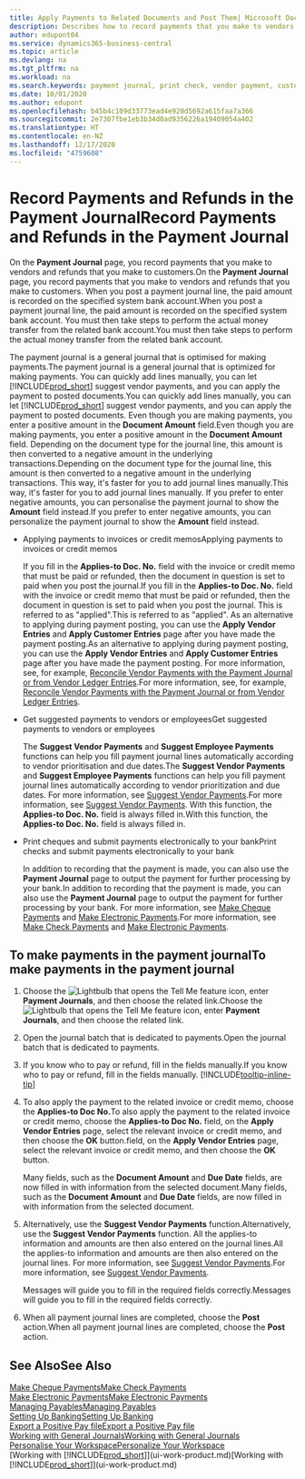 ```yaml
---
title: Apply Payments to Related Documents and Post Them| Microsoft Docs
description: Describes how to record payments that you make to vendors and refunds that you make to customers.
author: edupont04
ms.service: dynamics365-business-central
ms.topic: article
ms.devlang: na
ms.tgt_pltfrm: na
ms.workload: na
ms.search.keywords: payment journal, print check, vendor payment, customer refund, creditor, debt, balance due, AP
ms.date: 10/01/2020
ms.author: edupont
ms.openlocfilehash: b45b4c109d33773ead4e920d5692a615faa7a366
ms.sourcegitcommit: 2e7307fbe1eb3b34d0ad9356226a19409054a402
ms.translationtype: HT
ms.contentlocale: en-NZ
ms.lasthandoff: 12/17/2020
ms.locfileid: "4759608"
---
```

# <a name="record-payments-and-refunds-in-the-payment-journal"></a><span data-ttu-id="086c8-103">Record Payments and Refunds in the Payment Journal</span><span class="sxs-lookup"><span data-stu-id="086c8-103">Record Payments and Refunds in the Payment Journal</span></span>

<span data-ttu-id="086c8-104">On the **Payment Journal** page, you record payments that you make to vendors and refunds that you make to customers.</span><span class="sxs-lookup"><span data-stu-id="086c8-104">On the **Payment Journal** page, you record payments that you make to vendors and refunds that you make to customers.</span></span> <span data-ttu-id="086c8-105">When you post a payment journal line, the paid amount is recorded on the specified system bank account.</span><span class="sxs-lookup"><span data-stu-id="086c8-105">When you post a payment journal line, the paid amount is recorded on the specified system bank account.</span></span> <span data-ttu-id="086c8-106">You must then take steps to perform the actual money transfer from the related bank account.</span><span class="sxs-lookup"><span data-stu-id="086c8-106">You must then take steps to perform the actual money transfer from the related bank account.</span></span>  

<span data-ttu-id="086c8-107">The payment journal is a general journal that is optimised for making payments.</span><span class="sxs-lookup"><span data-stu-id="086c8-107">The payment journal is a general journal that is optimized for making payments.</span></span> <span data-ttu-id="086c8-108">You can quickly add lines manually, you can let [!INCLUDE[prod_short](includes/prod_short.md)] suggest vendor payments, and you can apply the payment to posted documents.</span><span class="sxs-lookup"><span data-stu-id="086c8-108">You can quickly add lines manually, you can let [!INCLUDE[prod_short](includes/prod_short.md)] suggest vendor payments, and you can apply the payment to posted documents.</span></span> <span data-ttu-id="086c8-109">Even though you are making payments, you enter a positive amount in the **Document Amount** field.</span><span class="sxs-lookup"><span data-stu-id="086c8-109">Even though you are making payments, you enter a positive amount in the **Document Amount** field.</span></span> <span data-ttu-id="086c8-110">Depending on the document type for the journal line, this amount is then converted to a negative amount in the underlying transactions.</span><span class="sxs-lookup"><span data-stu-id="086c8-110">Depending on the document type for the journal line, this amount is then converted to a negative amount in the underlying transactions.</span></span> <span data-ttu-id="086c8-111">This way, it's faster for you to add journal lines manually.</span><span class="sxs-lookup"><span data-stu-id="086c8-111">This way, it's faster for you to add journal lines manually.</span></span> <span data-ttu-id="086c8-112">If you prefer to enter negative amounts, you can personalise the payment journal to show the **Amount** field instead.</span><span class="sxs-lookup"><span data-stu-id="086c8-112">If you prefer to enter negative amounts, you can personalize the payment journal to show the **Amount** field instead.</span></span>  

- <span data-ttu-id="086c8-113">Applying payments to invoices or credit memos</span><span class="sxs-lookup"><span data-stu-id="086c8-113">Applying payments to invoices or credit memos</span></span>

    <span data-ttu-id="086c8-114">If you fill in the **Applies-to Doc. No.** field with the invoice or credit memo that must be paid or refunded, then the document in question is set to paid when you post the journal.</span><span class="sxs-lookup"><span data-stu-id="086c8-114">If you fill in the **Applies-to Doc. No.** field with the invoice or credit memo that must be paid or refunded, then the document in question is set to paid when you post the journal.</span></span> <span data-ttu-id="086c8-115">This is referred to as "applied".</span><span class="sxs-lookup"><span data-stu-id="086c8-115">This is referred to as "applied".</span></span> <span data-ttu-id="086c8-116">As an alternative to applying during payment posting, you can use the **Apply Vendor Entries** and **Apply Customer Entries** page after you have made the payment posting.</span><span class="sxs-lookup"><span data-stu-id="086c8-116">As an alternative to applying during payment posting, you can use the **Apply Vendor Entries** and **Apply Customer Entries** page after you have made the payment posting.</span></span> <span data-ttu-id="086c8-117">For more information, see, for example, [Reconcile Vendor Payments with the Payment Journal or from Vendor Ledger Entries](payables-how-apply-purchase-transactions-manually.md).</span><span class="sxs-lookup"><span data-stu-id="086c8-117">For more information, see, for example, [Reconcile Vendor Payments with the Payment Journal or from Vendor Ledger Entries](payables-how-apply-purchase-transactions-manually.md).</span></span>  

- <span data-ttu-id="086c8-118">Get suggested payments to vendors or employees</span><span class="sxs-lookup"><span data-stu-id="086c8-118">Get suggested payments to vendors or employees</span></span>

    <span data-ttu-id="086c8-119">The **Suggest Vendor Payments** and **Suggest Employee Payments** functions can help you fill payment journal lines automatically according to vendor prioritisation and due dates.</span><span class="sxs-lookup"><span data-stu-id="086c8-119">The **Suggest Vendor Payments** and **Suggest Employee Payments** functions can help you fill payment journal lines automatically according to vendor prioritization and due dates.</span></span> <span data-ttu-id="086c8-120">For more information, see [Suggest Vendor Payments](payables-how-suggest-vendor-payments.md).</span><span class="sxs-lookup"><span data-stu-id="086c8-120">For more information, see [Suggest Vendor Payments](payables-how-suggest-vendor-payments.md).</span></span> <span data-ttu-id="086c8-121">With this function, the **Applies-to Doc. No.** field is always filled in.</span><span class="sxs-lookup"><span data-stu-id="086c8-121">With this function, the **Applies-to Doc. No.** field is always filled in.</span></span>  

- <span data-ttu-id="086c8-122">Print cheques and submit payments electronically to your bank</span><span class="sxs-lookup"><span data-stu-id="086c8-122">Print checks and submit payments electronically to your bank</span></span>

    <span data-ttu-id="086c8-123">In addition to recording that the payment is made, you can also use the **Payment Journal** page to output the payment for further processing by your bank.</span><span class="sxs-lookup"><span data-stu-id="086c8-123">In addition to recording that the payment is made, you can also use the **Payment Journal** page to output the payment for further processing by your bank.</span></span> <span data-ttu-id="086c8-124">For more information, see [Make Cheque Payments](payables-how-work-checks.md) and [Make Electronic Payments](finance-make-payments-with-bank-data-conversion-service-or-sepa-credit-transfer.md#exporting-payments-to-a-bank-file).</span><span class="sxs-lookup"><span data-stu-id="086c8-124">For more information, see [Make Check Payments](payables-how-work-checks.md) and [Make Electronic Payments](finance-make-payments-with-bank-data-conversion-service-or-sepa-credit-transfer.md#exporting-payments-to-a-bank-file).</span></span>  

## <a name="to-make-payments-in-the-payment-journal"></a><span data-ttu-id="086c8-125">To make payments in the payment journal</span><span class="sxs-lookup"><span data-stu-id="086c8-125">To make payments in the payment journal</span></span>

1. <span data-ttu-id="086c8-126">Choose the ![Lightbulb that opens the Tell Me feature](media/ui-search/search_small.png "Tell me what you want to do") icon, enter **Payment Journals**, and then choose the related link.</span><span class="sxs-lookup"><span data-stu-id="086c8-126">Choose the ![Lightbulb that opens the Tell Me feature](media/ui-search/search_small.png "Tell me what you want to do") icon, enter **Payment Journals**, and then choose the related link.</span></span>
2. <span data-ttu-id="086c8-127">Open the journal batch that is dedicated to payments.</span><span class="sxs-lookup"><span data-stu-id="086c8-127">Open the journal batch that is dedicated to payments.</span></span>
3. <span data-ttu-id="086c8-128">If you know who to pay or refund, fill in the fields manually.</span><span class="sxs-lookup"><span data-stu-id="086c8-128">If you know who to pay or refund, fill in the fields manually.</span></span> [!INCLUDE[tooltip-inline-tip](includes/tooltip-inline-tip_md.md)]
4. <span data-ttu-id="086c8-129">To also apply the payment to the related invoice or credit memo, choose the **Applies-to Doc No.**</span><span class="sxs-lookup"><span data-stu-id="086c8-129">To also apply the payment to the related invoice or credit memo, choose the **Applies-to Doc No.**</span></span> <span data-ttu-id="086c8-130">field, on the **Apply Vendor Entries** page, select the relevant invoice or credit memo, and then choose the **OK** button.</span><span class="sxs-lookup"><span data-stu-id="086c8-130">field, on the **Apply Vendor Entries** page, select the relevant invoice or credit memo, and then choose the **OK** button.</span></span>

    <span data-ttu-id="086c8-131">Many fields, such as the **Document Amount** and **Due Date** fields, are now filled in with information from the selected document.</span><span class="sxs-lookup"><span data-stu-id="086c8-131">Many fields, such as the **Document Amount** and **Due Date** fields, are now filled in with information from the selected document.</span></span>
5. <span data-ttu-id="086c8-132">Alternatively, use the **Suggest Vendor Payments** function.</span><span class="sxs-lookup"><span data-stu-id="086c8-132">Alternatively, use the **Suggest Vendor Payments** function.</span></span> <span data-ttu-id="086c8-133">All the applies-to information and amounts are then also entered on the journal lines.</span><span class="sxs-lookup"><span data-stu-id="086c8-133">All the applies-to information and amounts are then also entered on the journal lines.</span></span> <span data-ttu-id="086c8-134">For more information, see [Suggest Vendor Payments](payables-how-suggest-vendor-payments.md).</span><span class="sxs-lookup"><span data-stu-id="086c8-134">For more information, see [Suggest Vendor Payments](payables-how-suggest-vendor-payments.md).</span></span>

    <span data-ttu-id="086c8-135">Messages will guide you to fill in the required fields correctly.</span><span class="sxs-lookup"><span data-stu-id="086c8-135">Messages will guide you to fill in the required fields correctly.</span></span>
6.  <span data-ttu-id="086c8-136">When all payment journal lines are completed, choose the **Post** action.</span><span class="sxs-lookup"><span data-stu-id="086c8-136">When all payment journal lines are completed, choose the **Post** action.</span></span>

## <a name="see-also"></a><span data-ttu-id="086c8-137">See Also</span><span class="sxs-lookup"><span data-stu-id="086c8-137">See Also</span></span>
[<span data-ttu-id="086c8-138">Make Cheque Payments</span><span class="sxs-lookup"><span data-stu-id="086c8-138">Make Check Payments</span></span>](payables-how-work-checks.md)  
[<span data-ttu-id="086c8-139">Make Electronic Payments</span><span class="sxs-lookup"><span data-stu-id="086c8-139">Make Electronic Payments</span></span>](finance-make-payments-with-bank-data-conversion-service-or-sepa-credit-transfer.md#exporting-payments-to-a-bank-file)  
[<span data-ttu-id="086c8-140">Managing Payables</span><span class="sxs-lookup"><span data-stu-id="086c8-140">Managing Payables</span></span>](payables-manage-payables.md)  
[<span data-ttu-id="086c8-141">Setting Up Banking</span><span class="sxs-lookup"><span data-stu-id="086c8-141">Setting Up Banking</span></span>](bank-setup-banking.md)  
[<span data-ttu-id="086c8-142">Export a Positive Pay file</span><span class="sxs-lookup"><span data-stu-id="086c8-142">Export a Positive Pay file</span></span>](finance-how-positive-pay.md)  
[<span data-ttu-id="086c8-143">Working with General Journals</span><span class="sxs-lookup"><span data-stu-id="086c8-143">Working with General Journals</span></span>](ui-work-general-journals.md)  
[<span data-ttu-id="086c8-144">Personalise Your Workspace</span><span class="sxs-lookup"><span data-stu-id="086c8-144">Personalize Your Workspace</span></span>](ui-personalization-user.md)  
<span data-ttu-id="086c8-145">[Working with [!INCLUDE[prod_short](includes/prod_short.md)]](ui-work-product.md)</span><span class="sxs-lookup"><span data-stu-id="086c8-145">[Working with [!INCLUDE[prod_short](includes/prod_short.md)]](ui-work-product.md)</span></span>  
